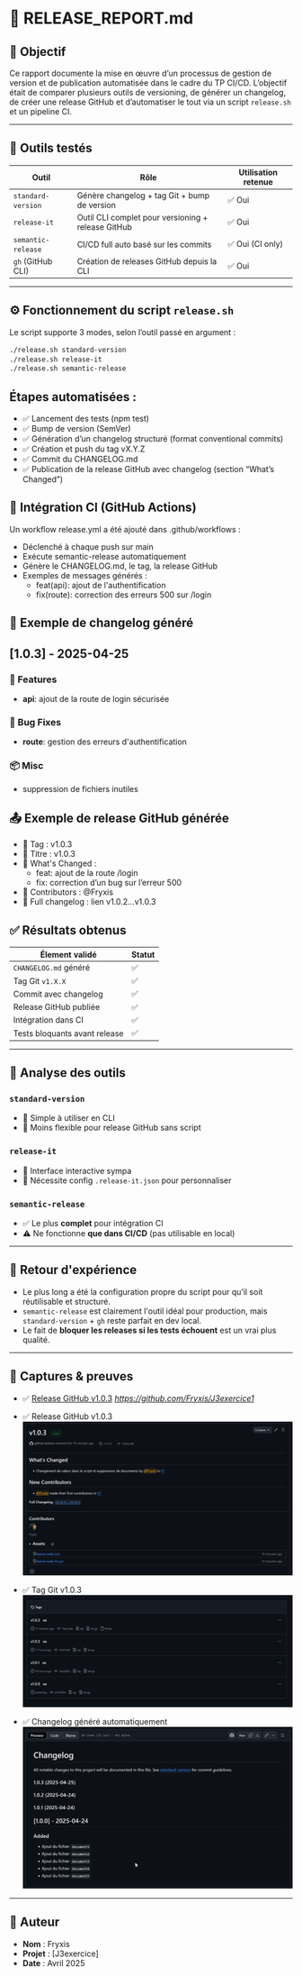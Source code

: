 # 📝 RELEASE_REPORT.md

## 🎯 Objectif

Ce rapport documente la mise en œuvre d’un processus de gestion de version et de publication automatisée dans le cadre du TP CI/CD. L’objectif était de comparer plusieurs outils de versioning, de générer un changelog, de créer une release GitHub et d’automatiser le tout via un script `release.sh` et un pipeline CI.

---

## 🔧 Outils testés

| Outil               | Rôle                                                 | Utilisation retenue |
|---------------------|------------------------------------------------------|----------------------|
| `standard-version`  | Génère changelog + tag Git + bump de version         | ✅ Oui               |
| `release-it`        | Outil CLI complet pour versioning + release GitHub   | ✅ Oui               |
| `semantic-release`  | CI/CD full auto basé sur les commits                 | ✅ Oui (CI only)     |
| `gh` (GitHub CLI)   | Création de releases GitHub depuis la CLI            | ✅ Oui               |

---

## ⚙️ Fonctionnement du script `release.sh`

Le script supporte 3 modes, selon l’outil passé en argument :

```bash
./release.sh standard-version
./release.sh release-it
./release.sh semantic-release
```
## Étapes automatisées :
- ✅ Lancement des tests (npm test)
- ✅ Bump de version (SemVer)
- ✅ Génération d’un changelog structuré (format conventional commits)
- ✅ Création et push du tag vX.Y.Z
- ✅ Commit du CHANGELOG.md
- ✅ Publication de la release GitHub avec changelog (section “What’s Changed”)

## 🤖 Intégration CI (GitHub Actions)
Un workflow release.yml a été ajouté dans .github/workflows :

- Déclenché à chaque push sur main
- Exécute semantic-release automatiquement
- Génère le CHANGELOG.md, le tag, la release GitHub
- Exemples de messages générés :
    - feat(api): ajout de l'authentification
    - fix(route): correction des erreurs 500 sur /login

## 📂 Exemple de changelog généré

## [1.0.3] - 2025-04-25

### 🚀 Features
- **api**: ajout de la route de login sécurisée

### 🐛 Bug Fixes
- **route**: gestion des erreurs d'authentification

### 📦 Misc
- suppression de fichiers inutiles

## 📤 Exemple de release GitHub générée

- 📌 Tag : v1.0.3
- 📜 Titre : v1.0.3
- 📝 What's Changed :
    - feat: ajout de la route /login
    - fix: correction d’un bug sur l’erreur 500
- 👤 Contributors : @Fryxis
- 🔗 Full changelog : lien v1.0.2...v1.0.3

## ✅ Résultats obtenus

| Élement validé                  | Statut |
|--------------------------------|--------|
| `CHANGELOG.md` généré          | ✅     |
| Tag Git `v1.X.X`               | ✅     |
| Commit avec changelog          | ✅     |
| Release GitHub publiée         | ✅     |
| Intégration dans CI            | ✅     |
| Tests bloquants avant release  | ✅     |

---

## 💬 Analyse des outils

### `standard-version`

- 🔹 Simple à utiliser en CLI  
- 🔸 Moins flexible pour release GitHub sans script

### `release-it`

- 🔹 Interface interactive sympa  
- 🔸 Nécessite config `.release-it.json` pour personnaliser

### `semantic-release`

- ✅ Le plus **complet** pour intégration CI  
- ⚠️ Ne fonctionne **que dans CI/CD** (pas utilisable en local)

---

## 🧠 Retour d'expérience

- Le plus long a été la configuration propre du script pour qu’il soit réutilisable et structuré.
- `semantic-release` est clairement l'outil idéal pour production, mais `standard-version` + `gh` reste parfait en dev local.
- Le fait de **bloquer les releases si les tests échouent** est un vrai plus qualité.

---

## 📸 Captures & preuves

- ✅ [Release GitHub v1.0.3](#) *https://github.com/Fryxis/J3exercice1*

- ✅ Release GitHub v1.0.3  
  ![Release GitHub](./screenshots/release.png)

- ✅ Tag Git v1.0.3  
  ![Tag Git](./screenshots/tag.png)

- ✅ Changelog généré automatiquement  
  ![Changelog](./screenshots/changelog.png)

---

## 🙌 Auteur

- **Nom** : Fryxis  
- **Projet** : [J3exercice]  
- **Date** : Avril 2025

